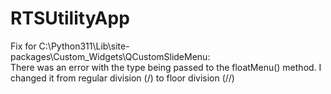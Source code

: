 # RTSUtilityApp

Fix for C:\Python311\Lib\site-packages\Custom_Widgets\QCustomSlideMenu:  
There was an error with the type being passed to the floatMenu() method. I changed it from regular division (/) to floor division (//)
